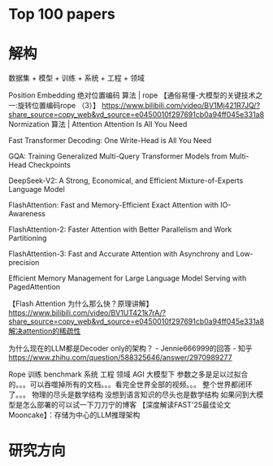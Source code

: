 
# Top 100 papers

# 解构

数据集 + 模型 + 训练 + 系统 + 工程 + 领域

Position Embedding
绝对位置编码
算法  |  rope
【通俗易懂-大模型的关键技术之一:旋转位置编码rope （3）】 https://www.bilibili.com/video/BV1Mj421R7JQ/?share_source=copy_web&vd_source=e0450010f297691cb0a94ff045e331a8
Normization
算法  |  Attention
Attention Is All You Need

Fast Transformer Decoding: One Write-Head is All You Need

GQA: Training Generalized Multi-Query Transformer Models from Multi-Head Checkpoints

DeepSeek-V2: A Strong, Economical, and Efficient Mixture-of-Experts Language Model

FlashAttention: Fast and Memory-Efficient Exact Attention with IO-Awareness

FlashAttention-2: Faster Attention with Better Parallelism and Work Partitioning

FlashAttention-3: Fast and Accurate Attention with Asynchrony and Low-precision

Efficient Memory Management for Large Language Model Serving with PagedAttention

【Flash Attention 为什么那么快？原理讲解】 https://www.bilibili.com/video/BV1UT421k7rA/?share_source=copy_web&vd_source=e0450010f297691cb0a94ff045e331a8解决attention的稀疏性

为什么现在的LLM都是Decoder only的架构？ - Jennie666999的回答 - 知乎
https://www.zhihu.com/question/588325646/answer/2970989277

Rope
训练
benchmark
系统
工程
领域
AGI
大模型下 参数之多是足以过拟合的。。。可以吞噬掉所有的文档。。。看完全世界全部的视频。。。 整个世界都闭环了。。。
物理的尽头是数学结构  没想到语言知识的尽头也是数学结构
如果问到大模型是怎么部署的可以试一下刀刀宁的博客
【深度解读FAST'25最佳论文Mooncake】：存储为中心的LLM推理架构

# 研究方向
